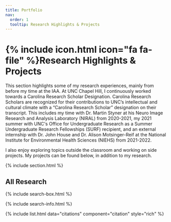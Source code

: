 ```yaml
---
title: Portfolio
nav:
  order: 1
  tooltip: Research Highlights & Projects
---
```


# {% include icon.html icon="fa fa-file" %}Research Highlights & Projects

This section highlights some of my research experiences, mainly from before my time at the IAA. At UNC Chapel Hill, I continuously worked towards a Carolina Research Scholar Designation. Carolina Research Scholars are recognized for their contributions to UNC’s intellectual and cultural climate with a “Carolina Research Scholar” designation on their transcript. This includes my time with Dr. Martin Styner at his Neuro Image Research and Analysis Laboratory (NIRAL) from 2020-2021, my 2021 summer with UNC's Office for Undergraduate Research as a Summer Undergraduate Research Fellowships (SURF) recipient, and an external internship with Dr. John House and Dr. Alison Motsinger-Reif at the National Institute for Environmental Health Sciences (NIEHS) from 2021-2022. 

I also enjoy exploring topics outside the classroom and working on side projects. My projects can be found below, in addition to my research.

{% include section.html %}

## All Research

{% include search-box.html %}

{% include search-info.html %}

{% include list.html data="citations" component="citation" style="rich" %}

